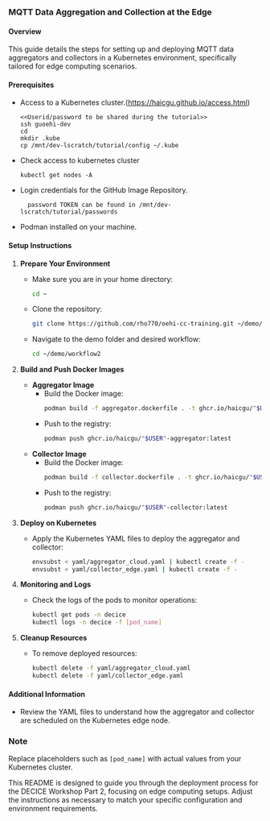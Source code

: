 ### MQTT Data Aggregation and Collection at the Edge

#### Overview
This guide details the steps for setting up and deploying MQTT data aggregators and collectors in a Kubernetes environment, specifically tailored for edge computing scenarios.

#### Prerequisites
- Access to a Kubernetes cluster.(https://haicgu.github.io/access.html)
    ```
    <<Userid/password to be shared during the tutorial>>
    ssh guoehi-dev
    cd
    mkdir .kube
    cp /mnt/dev-lscratch/tutorial/config ~/.kube
   ```
- Check access to kubernetes cluster
  ```
  kubectl get nodes -A
   ```
- Login credentials for the GitHub Image Repository.
  ```
    password TOKEN can be found in /mnt/dev-lscratch/tutorial/passwords
   ```
- Podman installed on your machine.

#### Setup Instructions

1. **Prepare Your Environment**
   - Make sure you are in your home directory:
     ```bash
     cd ~
     ```
   - Clone the repository:
     ```bash
     git clone https://github.com/rho770/oehi-cc-training.git ~/demo/
     ```
   - Navigate to the demo folder and desired workflow:
     ```bash
     cd ~/demo/workflow2
     ```

2. **Build and Push Docker Images**
   - **Aggregator Image**
     - Build the Docker image:
       ```bash
       podman build -f aggregator.dockerfile . -t ghcr.io/haicgu/"$USER"-aggregator:latest
       ```
     - Push to the registry:
       ```bash
       podman push ghcr.io/haicgu/"$USER"-aggregator:latest
       ```
   - **Collector Image**
     - Build the Docker image:
       ```bash
       podman build -f collector.dockerfile . -t ghcr.io/haicgu/"$USER"-collector:latest
       ```
     - Push to the registry:
       ```bash
       podman push ghcr.io/haicgu/"$USER"-collector:latest
       ```

3. **Deploy on Kubernetes**
   - Apply the Kubernetes YAML files to deploy the aggregator and collector:
     ```bash
     envsubst < yaml/aggregator_cloud.yaml | kubectl create -f -
     envsubst < yaml/collector_edge.yaml | kubectl create -f -
     ```

4. **Monitoring and Logs**
   - Check the logs of the pods to monitor operations:
     ```bash
     kubectl get pods -n decice
     kubectl logs -n decice -f [pod_name]
     ```

5. **Cleanup Resources**
   - To remove deployed resources:
     ```bash
     kubectl delete -f yaml/aggregator_cloud.yaml
     kubectl delete -f yaml/collector_edge.yaml
     ```

#### Additional Information
- Review the YAML files to understand how the aggregator and collector are scheduled on the Kubernetes edge node.

### Note
Replace placeholders such as `[pod_name]` with actual values from your Kubernetes cluster.

This README is designed to guide you through the deployment process for the DECICE Workshop Part 2, focusing on edge computing setups. Adjust the instructions as necessary to match your specific configuration and environment requirements.
